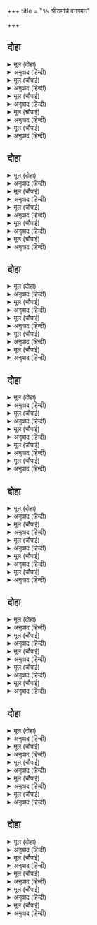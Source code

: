 +++
title = "१५ श्रीरामांचे वनगमन"

+++


## दोहा


<details><summary>मूल (दोहा)</summary>

सजि बन साजु समाजु सबु बनिता बंधु समेत।  
बंदि बिप्र गुर चरन प्रभु चले करि सबहि अचेत॥ ७९॥
</details>

<details><summary>अनुवाद (हिन्दी)</summary>

वनात उपयोगी पडणारे सर्व सामान घेऊन पत्नी सीता आणि भाऊ लक्ष्मण यांच्यासह श्रीरामचंद्र ब्राह्मण व गुरू यांच्या चरणांना वंदन करून आणि सर्वांना सुन्न करून निघाले.॥ ७९॥
</details>

<details><summary>मूल (चौपाई)</summary>

निकसि बसिष्ठ द्वार भए ठाढ़े।  
देखे लोग बिरह दव दाढ़े॥  
कहिप्रिय बचन सकल समुझाए।  
बिप्र बृंद रघुबीर बोलाए॥
</details>

<details><summary>अनुवाद (हिन्दी)</summary>

राजमहालातून बाहेर पडल्यावर श्रीरामचंद्र वसिष्ठांच्या द्वारी जाऊन उभे राहिले. सर्व लोक वियोगाच्या अग्नीमध्ये होरपळत असल्याचे त्यांनी पाहिले. त्यांनी गोड शब्द बोलून सर्वांना समजावून सांगितले. नंतर श्रीरामांनी ब्राह्मण मंडळींना बोलाविले.॥ १॥
</details>

<details><summary>मूल (चौपाई)</summary>

गुरसनकहिबरषासन दीन्हे।  
आदर दान बिनय बस कीन्हे॥  
जाचक दान मान संतोषे।  
मीत पुनीत प्रेम परितोषे॥
</details>

<details><summary>अनुवाद (हिन्दी)</summary>

गुरूंना सांगून त्या सर्वांना वर्षभरासाठी अन्न दिले आणि आदर, दान व विनयाने त्यांना प्रभावित केले. त्यानंतर त्यांनी याचकांना दान व मान देऊन संतुष्ट केले आणि मित्रांना पवित्र प्रेमाने प्रसन्न केले.॥ २॥
</details>

<details><summary>मूल (चौपाई)</summary>

दासीं दास बोलाइ बहोरी।  
गुरहि सौंपि बोले कर जोरी॥  
सब कै सार सँभार गोसाईं।  
करबि जनक जननी की नाईं॥
</details>

<details><summary>अनुवाद (हिन्दी)</summary>

नंतर त्यांनी दास-दासींना बोलावून त्यांना गुरूंच्याकडे सोपवून हात जोडून म्हटले, ‘हे गुरुवर्य! माता-पित्याप्रमाणे या सर्वांचा सांभाळ करीत राहा.’॥ ३॥
</details>

<details><summary>मूल (चौपाई)</summary>

बारहिं बार जोरि जुग पानी।  
कहत रामु सब सन मृदु बानी॥  
सोइ सब भाँति मोर हितकारी।  
जेहि तें रहै भुआल सुखारी॥
</details>

<details><summary>अनुवाद (हिन्दी)</summary>

श्रीरामचंद्रांनी वारंवार हात जोडून सर्वांना कोमल वाणीने सांगितले की, ‘ज्याच्या प्रयत्नामुळे माझे वडील सुखी होतील, तोच सर्व प्रकारे माझा हितकारक मित्र असेल.॥ ४॥
</details>

## दोहा


<details><summary>मूल (दोहा)</summary>

मातु सकल मोरे बिरहँ जेहिं न होहिं दुख दीन।  
सोइ उपाउ तुम्ह करेहु सब पुर जन परम प्रबीन॥ ८०॥
</details>

<details><summary>अनुवाद (हिन्दी)</summary>

हे चतुर पुरवासी गृहस्थांनो, माझ्या सर्व माता विरहाने दुःखी होऊ नयेत, असा तुम्ही उपाय करा.’॥ ८०॥
</details>

<details><summary>मूल (चौपाई)</summary>

एहि बिधिरामसबहि समुझावा।  
गुर पद पदुम हरषि सिरु नावा॥  
गनपति गौरि गिरीसु मनाई।  
चले असीस पाइ रघुराई॥
</details>

<details><summary>अनुवाद (हिन्दी)</summary>

अशा प्रकारे श्रीरामांनी सर्वांना समजावले आणि आनंदित होऊन गुरूंच्या चरणी मस्तक ठेवले. नंतर गणेश, पार्वती व कैलासपती महादेवांची प्रार्थना केली आणि त्यांचा आशीर्वाद घेऊन श्रीरघुनाथ निघाले.॥ १॥
</details>

<details><summary>मूल (चौपाई)</summary>

रामचलत अति भयउ बिषादू।  
सुनि न जाइ पुर आरत नादू॥  
कुसगुन लंक अवध अति सोकू।  
हरष बिषाद बिबस सुरलोकू॥
</details>

<details><summary>अनुवाद (हिन्दी)</summary>

श्रीराम निघताच फार मोठा हलकल्लोळ माजला. नगरात उडालेला हाहाकार ऐकवत नव्हता. लंकेमध्ये वाईट शकुन होऊ लागले. अयोध्येमध्ये अत्यंत शोक पसरला आणि देवलोकी सर्वजण राक्षसांचा नाश होणार म्हणून हर्ष पावले व अयोध्यावासीयांचा शोक पाहून विषादामध्ये बुडून गेले.॥ २॥
</details>

<details><summary>मूल (चौपाई)</summary>

गइ मुरुछा तब भूपति जागे।  
बोलि सुमंत्रु कहन अस लागे॥  
रामुचले बन प्रान न जाहीं।  
केहि सुख लागि रहत तन माहीं॥
</details>

<details><summary>अनुवाद (हिन्दी)</summary>

राजांची मूर्च्छा दूर झाली, राजे शुद्धीवर आले आणि सुमंत्राला बोलावून म्हणू लागले, ‘श्रीराम वनात निघून गेले, परंतु माझे प्राण काही जात नाहीत. आता कोणते सुख मिळविण्यासाठी हे शरीरात राहिले आहेत, कोणास ठाऊक!॥ ३॥
</details>

<details><summary>मूल (चौपाई)</summary>

एहितेंकवनब्यथा बलवाना।  
जो दुखु पाइ तजहिं तनु प्राना॥  
पुनि धरि धीर कहइ नरनाहू।  
लै रथु संग सखा तुम्ह जाहू॥
</details>

<details><summary>अनुवाद (हिन्दी)</summary>

यापेक्षा अधिक मोठी व्यथा कोणती असेल बरे की, तिच्यामुळे प्राण शरीराचा त्याग करतील.’ नंतर धीर धरून महाराज म्हणाले, ‘मित्रा, तू रथ घेऊन श्रीरामासोबत जा.॥ ४॥
</details>

## दोहा


<details><summary>मूल (दोहा)</summary>

सुठि सुकुमार कुमार दोउ जनकसुता सुकुमारि।  
रथ चढ़ाइ देखराइ बनु फिरेहु गएँ दिन चारि॥ ८१॥
</details>

<details><summary>अनुवाद (हिन्दी)</summary>

अत्यंत सुकुमार असलेल्या दोन्ही कुमारांना आणि सुकुमारी जानकीला रथात बसवून व वन दाखवून चार दिवसांनी परत घेऊन ये.॥ ८१॥
</details>

<details><summary>मूल (चौपाई)</summary>

जौंनहिं फिरहिं धीर दोउ भाई।  
सत्यसंध दृढ़ब्रत रघुराई॥  
तौतुम्ह बिनय करेहु कर जोरी।  
फेरिअ प्रभु मिथिलेसकिसोरी॥
</details>

<details><summary>अनुवाद (हिन्दी)</summary>

श्रीराम प्रतिज्ञेचा पक्का व नियमांचे कठोर पालन करणारा आहे. तेव्हा जरी ते दोघे धैर्यवान भाऊ परत आले नाहीत, तर तू त्यांना हात जोडून विनंती कर की, हे प्रभो, जनककुमारी सीतेला तरी परत पाठवा.॥ १॥
</details>

<details><summary>मूल (चौपाई)</summary>

जब सिय कानन देखि डेराई।  
कहेहु मोरि सिख अवसरु पाई॥  
सासु ससुर असकहेउ सँदेसू।  
पुत्रि फिरिअ बन बहुत कलेसू॥
</details>

<details><summary>अनुवाद (हिन्दी)</summary>

जेव्हा सीता वन पाहून घाबरेल, तेव्हा संधी पाहून माझा निरोप तिला सांग की, ‘बाळे! तू परत ये. वनात फार क्लेश होतील.’ असा तुझ्या सासू-सासऱ्यांनी निरोप दिला आहे.॥ २॥
</details>

<details><summary>मूल (चौपाई)</summary>

पितुगृह कबहुँ कबहुँ ससुरारी।  
रहेहु जहाँ रुचि होइ तुम्हारी॥  
एहि बिधि करेहु उपाय कदंबा।  
फिरइ त होइ प्रान अवलंबा॥
</details>

<details><summary>अनुवाद (हिन्दी)</summary>

‘कधी माहेरी तर कधी सासरी, जिथे तुझी इच्छा असेल, तिथे राहा.’ अशाप्रकारे सर्व प्रकारचे उपाय तू कर. जर सीता परत आली, तर एखादे वेळी माझ्या प्राणांना आधार मिळेल.॥ ३॥
</details>

<details><summary>मूल (चौपाई)</summary>

नाहिं त मोर मरनु परिनामा।  
कछु न बसाइ भएँ बिधि बामा॥  
असकहि मुरुछिपरा महि राऊ।  
रामु लखनु सिय आनि देखाऊ॥
</details>

<details><summary>अनुवाद (हिन्दी)</summary>

नाही तर माझे मरणच ओढवेल. दैव प्रतिकूल झाले की, काही चालत नाही. अरेरे, राम, लक्ष्मण व सीता यांना आणून मला दाखवा.’ असे म्हणून महाराज बेशुद्ध होऊन जमिनीवर पडले.॥ ४॥
</details>

## दोहा


<details><summary>मूल (दोहा)</summary>

पाइ रजायसु नाइ सिरु रथु अति बेग बनाइ।  
गयउ जहाँ बाहेर नगर सीय सहित दोउ भाइ॥ ८२॥
</details>

<details><summary>अनुवाद (हिन्दी)</summary>

राजांची आज्ञा होताच सुमंत्र त्यांना नमस्कार करून लगेच रथ जोडून नगराबाहेर गेला. तेथे सीता व राम-लक्ष्मण होते.॥ ८२॥
</details>

<details><summary>मूल (चौपाई)</summary>

तब सुमंत्र नृप बचन सुनाए।  
करि बिनती रथ रामु चढ़ाए॥  
चढ़ि रथ सीय सहित दोउ भाई।  
चले हृदयँ अवधहि सिरु नाई॥
</details>

<details><summary>अनुवाद (हिन्दी)</summary>

तेथे पोहोचल्यावर सुमंत्राने राजांचे म्हणणे रामांना सांगितले आणि विनंती करून त्यांना रथात बसविले. सीतेसह दोघे बंधू रथात बसून मनातल्या मनात अयोध्येस प्रणाम करून निघाले.॥ १॥
</details>

<details><summary>मूल (चौपाई)</summary>

चलत रामुलखि अवध अनाथा।  
बिकल लोग सब लागे साथा॥  
कृपासिंधु बहुबिधि समुझावहिं।  
फिरहिं प्रेम बस पुनि फिरि आवहिं॥
</details>

<details><summary>अनुवाद (हिन्दी)</summary>

श्रीरघुनाथ जात आहेत व अयोध्येला कोणी त्राता नाही, असे पाहून सर्व लोक व्याकूळ होऊन त्यांच्याबरोबर निघाले. कृपासिंधू श्रीरामांनी त्यांना तऱ्हेतऱ्हेने समजावले. तेव्हा ते अयोध्येकडे जायला निघत, परंतु प्रेमामुळे पुन्हा परत येत.॥ २॥
</details>

<details><summary>मूल (चौपाई)</summary>

लागति अवध भयावनि भारी।  
मानहुँ कालराति अँधिआरी॥  
घोर जंतु समपुरनर नारी।  
डरपहिं एकहि एक निहारी॥
</details>

<details><summary>अनुवाद (हिन्दी)</summary>

त्यांना अयोध्यापुरी फार भयानक वाटू लागली. जणू अंधकारमय कालरात्रच असावी. नगरातील स्त्री-पुरुष भयानक प्राण्यांप्रमाणे परस्परांना पाहून घाबरत होते.॥ ३॥
</details>

<details><summary>मूल (चौपाई)</summary>

घर मसान परिजनजनु भूता।  
सुत हित मीत मनहुँ जमदूता॥  
बागन्ह बिटप बेलि कुम्हिलाहीं।  
सरित सरोबर देखि न जाहीं॥
</details>

<details><summary>अनुवाद (हिन्दी)</summary>

घर म्हणजे स्मशान, कुटुंबीय जणू भूत-प्रेत, हितचिंतक आणि मित्र जणू यमदूताप्रमाणे वाटत होते. बागांमधील वृक्ष व वेली कोमेजू लागल्या.नदी व तलाव फार भयानक वाटत होते. त्यांच्याकडे पाहावतसुद्धा नव्हते.॥ ४॥
</details>

## दोहा


<details><summary>मूल (दोहा)</summary>

हय गय कोटिन्ह केलिमृग पुरपसु चातक मोर।  
पिक रथांग सुक सारिका सारस हंस चकोर॥ ८३॥
</details>

<details><summary>अनुवाद (हिन्दी)</summary>

कोटॺवधी घोडे, हत्ती, खेळण्यासाठी पाळलेली हरणे, नगरातील गाई, बैल, बकरी इत्यादी पशू, चातक, मोर, कोकिळ, चक्रवाक, पोपट, मैना, सारस, हंस, चकोर,॥ ८३॥
</details>

<details><summary>मूल (चौपाई)</summary>

राम बियोग बिकल सब ठाढ़े।  
जहँ तहँ मनहुँ चित्र लिखि काढ़े॥  
नगरु सफल बनु गहबर भारी।  
खग मृग बिपुल सकल नर नारी॥
</details>

<details><summary>अनुवाद (हिन्दी)</summary>

हे सर्व श्रीरघुनाथांच्या वियोगामुळे व्याकूळ होऊन चित्रात काढल्या-सारखे इकडे तिकडे स्तब्ध उभे होते. नगर जणू फळांनी भरलेले घनदाट जंगल होते. नगरवासी सर्व स्त्री-पुरुष हे पुष्कळसे पशु-पक्षी होते.॥ १॥
</details>

<details><summary>मूल (चौपाई)</summary>

बिधिकै कई किरातिनि कीन्ही।  
जेहिं दव दुसह दसहुँ दिसि दीन्ही॥  
सहि न सके रघुबर बिरहागी।  
चले लोग सब ब्याकुल भागी॥
</details>

<details><summary>अनुवाद (हिन्दी)</summary>

विधात्याने कैकेयीला भिल्लीण बनविले. तिने दाही दिशांना दुःसह वणवा पेटवून दिला. श्रीरामचंद्रांच्या विरहाची ही आग लोक सहन करू शकले नाहीत. सर्व लोक व्याकूळ होऊन पळून गेले.॥ २॥
</details>

<details><summary>मूल (चौपाई)</summary>

सबहिं बिचारु कीन्ह मन माहीं।  
राम लखन सिय बिनु सुखु नाहीं॥  
जहाँ रामु तहँ सबुइ समाजू।  
बिनु रघुबीर अवध नहिं काजू॥
</details>

<details><summary>अनुवाद (हिन्दी)</summary>

सर्वांनी मनात विचार केला की, श्रीराम, लक्ष्मण व सीता यांच्याविना सुख नाही. जिथे श्रीराम राहातील, तेथेच सर्व समाज राहील. श्रीरामचंद्रांच्याविना अयोध्येमध्ये आमचे काही काम नाही.॥ ३॥
</details>

<details><summary>मूल (चौपाई)</summary>

चले साथ अस मंत्रु दृढ़ाई।  
सुर दुर्लभ सुख सदन बिहाई॥  
राम चरन पंकज प्रिय जिन्हही।  
बिषय भोग बस करहिं कि तिन्हही॥
</details>

<details><summary>अनुवाद (हिन्दी)</summary>

असा पक्का विचार करून व देवांनाही दुर्लभ अशी सुखे नांदणारी घरे सोडून सर्वजण श्रीरामांच्याबरोबर निघाले. ज्यांना श्रीरामांची चरण-कमले प्रिय आहेत, त्यांना कधी विषयभोग वश करू शकतील काय?॥ ४॥
</details>

## दोहा


<details><summary>मूल (दोहा)</summary>

बालक बृद्ध बिहाइ गृहँ लगे लोग सब साथ।  
तमसा तीर निवासु किय प्रथम दिवस रघुनाथ॥ ८४॥
</details>

<details><summary>अनुवाद (हिन्दी)</summary>

मुले व म्हातारे-कोतारे यांना घरांत सोडून सर्व लोक श्रीरामांच्याबरोबर निघाले. पहिल्या दिवशी श्रीरघुनाथांनी तमसा नदीच्या किनाऱ्यावर निवास केला.॥ ८४॥
</details>

<details><summary>मूल (चौपाई)</summary>

रघुपति प्रजा प्रेमबस देखी।  
सदय हृदयँ दुखु भयउ बिसेषी॥  
करुनामय रघुनाथ गोसाँई।  
बेगि पाइअहिं पीर पराई॥
</details>

<details><summary>अनुवाद (हिन्दी)</summary>

प्रजेचे प्रेम पाहून श्रीरघुनाथांचे कृपाळू मन अतिशय द्रवले. प्रभू श्रीरघुनाथ करुणामय आहेत. दुसऱ्याची पीडा त्यांना चटकन जाणवते.॥ १॥
</details>

<details><summary>मूल (चौपाई)</summary>

कहि सप्रेम मृदु बचन सुहाए।  
बहुबिधि राम लोग समुझाए॥  
किए धरम उपदेस घनेरे।  
लोग प्रेम बस फिरहिं न फेरे॥
</details>

<details><summary>अनुवाद (हिन्दी)</summary>

प्रेमयुक्त कोमल व सुंदर वचने बोलून श्रीरामांनी पुष्कळ प्रकारे लोकांना समजावले आणि बराच धर्मविषयक उपदेश केला. परंतु प्रेमामुळे लोक परत पाठविले, तरी ते परतत नव्हते.॥ २॥
</details>

<details><summary>मूल (चौपाई)</summary>

सीलु सनेहु छाड़ि नहिं जाई।  
असमंजस बस भे रघुराई॥  
लोगसोगश्रम बस गए सोई।  
कछुक देवमायाँ मति मोई॥
</details>

<details><summary>अनुवाद (हिन्दी)</summary>

शील व स्नेह सोडता येत नाही. श्रीरघुनाथ गोंधळून गेले. शोक व थकवा यांमुळे लोक झोपी गेले आणि देवांच्या काहीशा मायेमुळे त्यांची बुद्धी मोहित झाली.॥ ३॥
</details>

<details><summary>मूल (चौपाई)</summary>

जबहिं जाम जुगजामिनि बीती।  
राम सचिव सन कहेउ सप्रीती॥  
खोज मारि रथु हाँकहु ताता।  
आन उपायँ बनिहि नहिं बाता॥
</details>

<details><summary>अनुवाद (हिन्दी)</summary>

दोन प्रहर रात्र झाली, तेव्हा श्रीरामचंद्रांनी प्रेमाने मंत्री सुमंत्राला सांगितले की, ‘तात, चाकोऱ्या दिसून येणार नाहीत, अशा रीतीने रथ हाका. याखेरीज दुसरा उपाय नाही.’॥ ४॥
</details>

## दोहा


<details><summary>मूल (दोहा)</summary>

राम लखन सिय जान चढ़ि संभु चरन सिरु नाइ।  
सचिवँ चलायउ तुरत रथु इत उत खोज दुराइ॥ ८५॥
</details>

<details><summary>अनुवाद (हिन्दी)</summary>

शंकरांच्या चरणी मस्तक नमवून श्रीराम, लक्ष्मण व सीता हे रथावर बसले. मंत्र्याने लगेच रथ इकडे-तिकडे खुणा लपवत छपवत हाकला.॥ ८५॥
</details>

<details><summary>मूल (चौपाई)</summary>

जागे सकल लोग भएँ भोरू।  
गे रघुनाथ भयउ अति सोरू॥  
रथ कर खोज कतहुँ नहिं पावहिं।  
राम राम कहि चहुँ दिसि धावहिं॥
</details>

<details><summary>अनुवाद (हिन्दी)</summary>

सकाळ होताच सर्व लोक जागे झाले. मोठा गोंधळ उडाला की, श्रीरघुनाथ कोठे गेले? कुठेही रथाचा पत्ता लागेना. सर्वजण ‘हाय राम, हाय राम’ असा पुकारा करीत चोहीकडे धावले,॥ १॥
</details>

<details><summary>मूल (चौपाई)</summary>

मनहुँ बारिनिधिबूड़ जहाजू।  
भयउ बिकल बड़ बनिक समाजू॥  
एकहि एक देहिं उपदेसू।  
तजे राम हम जानि कलेसू॥
</details>

<details><summary>अनुवाद (हिन्दी)</summary>

जसे समुद्रात जहाज बुडाले की, व्यापारी लोक हवालदील होतात. एक दुसऱ्याला ते सांगू लागले की, आपणा सर्वांना क्लेश होतील, म्हणून श्रीरामचंद्र न सांगता निघून गेले.॥ २॥
</details>

<details><summary>मूल (चौपाई)</summary>

निंदहिं आपु सराहहिं मीना।  
धिग जीवनु रघुबीर बिहीना॥  
जौं पै प्रिय बियोगु बिधि कीन्हा।  
तौ कस मरनु न मागें दीन्हा॥
</details>

<details><summary>अनुवाद (हिन्दी)</summary>

ते सर्व आपली निंदा करू लागले व पाण्याविना मरणाऱ्या माश्यांची प्रशंसा करू लागले. ते म्हणू लागले की, ‘श्रीरामांच्याविना आपल्याजिण्याचा धिक्कार असो. विधात्याने जर प्रिय व्यक्तीचा वियोग आमच्या नशिबीठेवला होता, तर आम्ही मागितल्यावर आम्हांला मरण का दिले नाही?॥ ३॥
</details>

<details><summary>मूल (चौपाई)</summary>

एहि बिधि करतप्रलाप कलापा।  
आए अवध भरे परितापा॥  
बिषमबियोगुन जाइ बखाना।  
अवधि आस सब राखहिं प्राना॥
</details>

<details><summary>अनुवाद (हिन्दी)</summary>

अशा रीतीने अनेक प्रकारे प्रलाप करीत ते दुःखाने भरलेल्या अयोध्येला आले. त्यांच्या भयंकर वियोगाच्या अवस्थेचे वर्णन करणे कठीण आहे. चौदा वर्षे संपण्याची आशा करीत, ते प्राण बाळगून होते.॥ ४॥
</details>

## दोहा


<details><summary>मूल (दोहा)</summary>

राम दरस हित नेम ब्रत लगे करन नर नारि।  
मनहुँ कोक कोकी कमल दीन बिहीन तमारि॥ ८६॥
</details>

<details><summary>अनुवाद (हिन्दी)</summary>

सर्व स्त्री-पुरुष श्रीरामांच्या दर्शनासाठी नियम व व्रत करू लागले. ज्याप्रमाणे चक्रवाक जोडपे आणि कमळ हे सूर्याविना दीन होतात, त्याप्रमाणे सर्वजण दीनवाणे झाले.॥ ८६॥
</details>

<details><summary>मूल (चौपाई)</summary>

सीता सचिवसहित दोउ भाई।  
सृंगबेरपुर पहुँचे जाई॥  
उतरे राम देवसरि देखी।  
कीन्ह दंडवत हरषु बिसेषी॥
</details>

<details><summary>अनुवाद (हिन्दी)</summary>

सीता व मंत्री यांच्यासह दोघे बंधू शृंगवेरपूरला पोहोचले. तेथे गंगानदी पाहून श्रीराम रथातून उतरले आणि मोठॺा आनंदाने त्यांनी तिला दंडवत घातला.॥ १॥
</details>

<details><summary>मूल (चौपाई)</summary>

लखन सचिवँसियँ किए प्रनामा।  
सबहि सहित सुखु पायउ रामा॥  
गंग सकल मुद मंगल मूला।  
सब सुख करनि हरनि सब सूला॥
</details>

<details><summary>अनुवाद (हिन्दी)</summary>

लक्ष्मण, सुमंत्र व सीतेनेही गंगेला प्रणाम केला. श्रीरामांसह सर्वांना गंगा पाहून सुख वाटले. गंगा ही सर्व आनंदाचे व मांगल्याचे मूळ आहे. ती सर्व सुखे देणारी व सर्व पीडा हरण करणारी आहे.॥ २॥
</details>

<details><summary>मूल (चौपाई)</summary>

कहिकहिकोटिक कथा प्रसंगा।  
रामु बिलोकहिं गंग तरंगा॥  
सचिवहिअनुजहिप्रियहि सुनाई।  
बिबुध नदी महिमा अधिकाई॥
</details>

<details><summary>अनुवाद (हिन्दी)</summary>

अनेक कथा-प्रसंग सांगत श्रीराम गंगेच्या लहरी पाहू लागले. त्यांनी सुमंत्र, लक्ष्मण व सीतेला गंगेचा महिमा सांगितला.॥ ३॥
</details>

<details><summary>मूल (चौपाई)</summary>

मज्जनु कीन्हपंथ श्रम गयऊ।  
सुचि जलु पिअत मुदित मन भयऊ॥  
सुमिरत जाहि मिटइ श्रम भारू।  
तेहि श्रम यह लौकिक ब्यवहारू॥
</details>

<details><summary>अनुवाद (हिन्दी)</summary>

त्यानंतर सर्वांनी स्नान केले. त्यामुळे प्रवासाचा शीण नाहीसा झाला आणि पवित्र जल पिण्यामुळे त्यांचे मन प्रसन्न झाले. ज्यांच्या फक्त स्मरणाने जन्म-मरणाचे श्रम नष्ट होतात, त्या श्रीरामांना ‘श्रम’ झाले, असे म्हणणे हा फक्त लौकिक व्यवहार आहे.॥ ४॥
</details>
